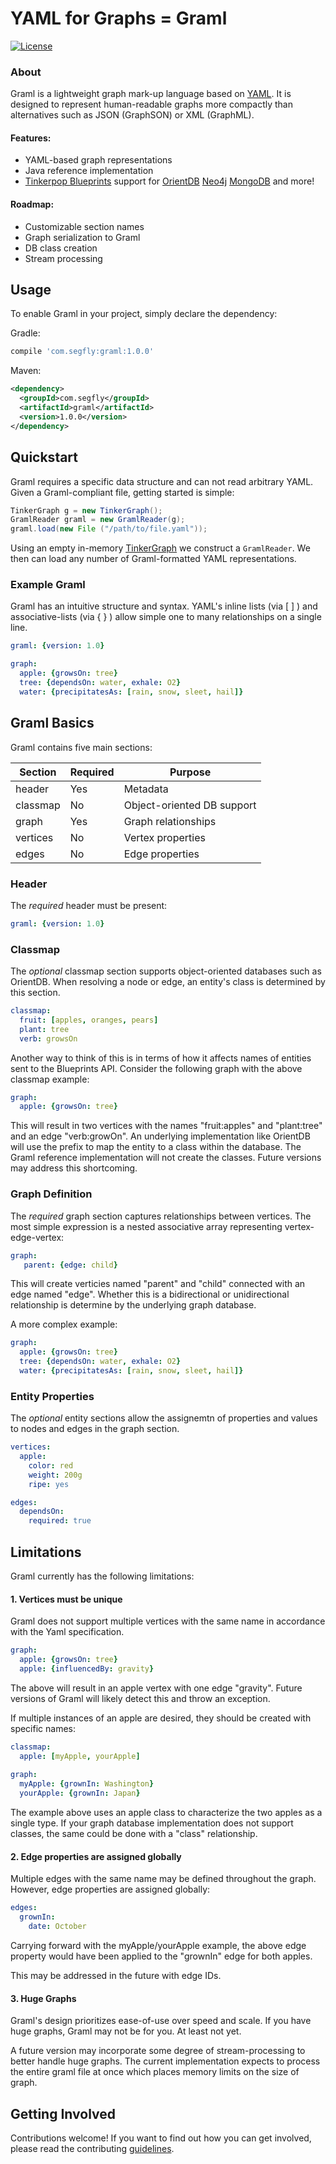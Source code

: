 # YAML for Graphs = Graml
[![License](http://img.shields.io/badge/license-APACHE-blue.svg?style=flat)](http://choosealicense.com/licenses/apache-2.0/)

### About
Graml is a lightweight graph mark-up language based on [YAML](http://en.wikipedia.org/wiki/YAML).
It is designed to represent human-readable graphs more compactly than alternatives such as JSON (GraphSON) or XML (GraphML).

#### Features:
* YAML-based graph representations
* Java reference implementation
* [Tinkerpop Blueprints](http://blueprints.tinkerpop.com/) support for [OrientDB](https://github.com/orientechnologies/orientdb)
[Neo4j](https://github.com/neo4j/neo4j)
[MongoDB](https://github.com/mongodb/mongo) and more!

#### Roadmap:
* Customizable section names
* Graph serialization to Graml
* DB class creation
* Stream processing

## Usage
To enable Graml in your project, simply declare the dependency:

Gradle:

```groovy
compile 'com.segfly:graml:1.0.0'
```

Maven:

```xml
<dependency>
  <groupId>com.segfly</groupId>
  <artifactId>graml</artifactId>
  <version>1.0.0</version>
</dependency>
```

## Quickstart

Graml requires a specific data structure and can not read arbitrary YAML.
Given a Graml-compliant file, getting started is simple:

```java
TinkerGraph g = new TinkerGraph();
GramlReader graml = new GramlReader(g);
graml.load(new File ("/path/to/file.yaml"));
```

Using an empty in-memory [TinkerGraph](https://github.com/tinkerpop/blueprints/wiki/TinkerGraph) we construct a `GramlReader`.
We then can load any number of Graml-formatted YAML representations.

### Example Graml
Graml has an intuitive structure and syntax.
YAML's inline lists (via [ ] ) and associative-lists (via { } ) allow simple one to many relationships on a single line.

```yaml
graml: {version: 1.0}

graph:
  apple: {growsOn: tree}
  tree: {dependsOn: water, exhale: O2}
  water: {precipitatesAs: [rain, snow, sleet, hail]}
```

## Graml Basics
Graml contains five main sections:

Section   | Required | Purpose
----------|----------|--------
header    | Yes      | Metadata
classmap  | No       | Object-oriented DB support
graph     | Yes      | Graph relationships
vertices  | No       | Vertex properties
edges     | No       | Edge properties

### Header
The _required_ header must be present:
```yaml
graml: {version: 1.0}
```

### Classmap
The _optional_ classmap section supports object-oriented databases such as OrientDB.
When resolving a node or edge, an entity's class is determined by this section.

```yaml
classmap:
  fruit: [apples, oranges, pears]
  plant: tree
  verb: growsOn
```

Another way to think of this is in terms of how it affects names of entities sent to the Blueprints API. Consider the following graph with the above classmap example:
 
```yaml
graph:
  apple: {growsOn: tree}
```

This will result in two vertices with the names "fruit:apples" and "plant:tree" and an edge "verb:growOn".
An underlying implementation like OrientDB will use the prefix to map the entity to a class within the database.
The Graml reference implementation will not create the classes.
Future versions may address this shortcoming. 

### Graph Definition
The _required_ graph section captures relationships between vertices.
The most simple expression is a nested associative array representing vertex-edge-vertex:

```yaml
graph:
   parent: {edge: child}
```

This will create verticies named "parent" and "child" connected with an edge named "edge".
Whether this is a bidirectional or unidirectional relationship is determine by the underlying graph database.

A more complex example:

```yaml
graph:
  apple: {growsOn: tree}
  tree: {dependsOn: water, exhale: O2}
  water: {precipitatesAs: [rain, snow, sleet, hail]}
```

### Entity Properties
The _optional_ entity sections allow the assignemtn of properties and values to nodes and edges in the graph section.

```yaml
vertices:
  apple:
    color: red
    weight: 200g 
    ripe: yes

edges:
  dependsOn:
    required: true
```

## Limitations
Graml currently has the following limitations:

#### 1. Vertices must be unique
Graml does not support multiple vertices with the same name in accordance with the Yaml specification.

```yaml
graph:
  apple: {growsOn: tree}
  apple: {influencedBy: gravity}
```

The above will result in an apple vertex with one edge "gravity".
Future versions of Graml will likely detect this and throw an exception.

If multiple instances of an apple are desired, they should be created with specific names:

```yaml
classmap:
  apple: [myApple, yourApple]
  
graph:
  myApple: {grownIn: Washington}
  yourApple: {grownIn: Japan}
```

The example above uses an apple class to characterize the two apples as a single type.
If your graph database implementation does not support classes, the same could be done with a "class" relationship.

#### 2. Edge properties are assigned globally

Multiple edges with the same name may be defined throughout the graph.
However, edge properties are assigned globally:

```yaml
edges:
  grownIn:
    date: October
```

Carrying forward with the myApple/yourApple example,
the above edge property would have been applied to the "grownIn" edge for both apples.

This may be addressed in the future with edge IDs.

#### 3. Huge Graphs

Graml's design prioritizes ease-of-use over speed and scale.
If you have huge graphs, Graml may not be for you.
At least not yet.

A future version may incorporate some degree of stream-processing to better handle huge graphs.
The current implementation expects to process the entire graml file at once which places memory limits on the size of graph. 

## Getting Involved

Contributions welcome!
If you want to find out how you can get involved, please read the contributing [guidelines](CONTRIBUTING.md).
